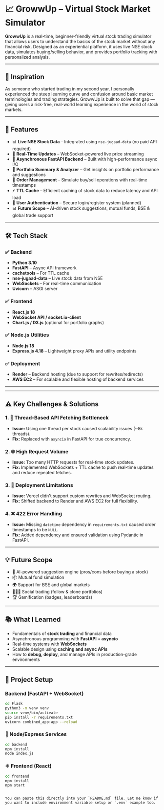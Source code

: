 # 📈 GrowwUp – Virtual Stock Market Simulator

**GrowwUp** is a real-time, beginner-friendly virtual stock trading simulator that allows users to understand the basics of the stock market without any financial risk. Designed as an experiential platform, it uses live NSE stock data, simulates buying/selling behavior, and provides portfolio tracking with personalized analysis.

---

## 🚀 Inspiration

As someone who started trading in my second year, I personally experienced the steep learning curve and confusion around basic market terminologies and trading strategies. GrowwUp is built to solve that gap — giving users a risk-free, real-world learning experience in the world of stock markets.

---

## 🎯 Features

- 📊 **Live NSE Stock Data** – Integrated using `nse-jugaad-data` (no paid API required)
- 🔁 **Real-Time Updates** – WebSocket-powered live price streaming
- 🚀 **Asynchronous FastAPI Backend** – Built with high-performance async I/O
- 🧠 **Portfolio Summary & Analyzer** – Get insights on portfolio performance and suggestions
- 🔄 **Order Management** – Simulate buy/sell operations with real-time timestamps
- ⚡ **TTL Cache** – Efficient caching of stock data to reduce latency and API load
- 🔐 **User Authentication** – Secure login/register system (planned)
- 📊 **Future Scope** – AI-driven stock suggestions, mutual funds, BSE & global trade support

---

## 🛠 Tech Stack

### ✅ Backend
- **Python 3.10**
- **FastAPI** – Async API framework
- **cachetools** – For TTL cache
- **nse-jugaad-data** – Live stock data from NSE
- **WebSockets** – For real-time communication
- **Uvicorn** – ASGI server

### ✅ Frontend
- **React.js 18**
- **WebSocket API / socket.io-client**
- **Chart.js / D3.js** (optional for portfolio graphs)

### ✅ Node.js Utilities
- **Node.js 18**
- **Express.js 4.18** – Lightweight proxy APIs and utility endpoints

### ✅ Deployment
- **Render** – Backend hosting (due to support for rewrites/redirects)
- **AWS EC2** – For scalable and flexible hosting of backend services

---

---

## ⚠️ Key Challenges & Solutions

### 1. 🧵 Thread-Based API Fetching Bottleneck
- **Issue:** Using one thread per stock caused scalability issues (~8k threads).
- **Fix:** Replaced with `asyncio` in FastAPI for true concurrency.

### 2. 🌐 High Request Volume
- **Issue:** Too many HTTP requests for real-time stock updates.
- **Fix:** Implemented WebSockets + TTL cache to push real-time updates and reduce repeated fetches.

### 3. 🚧 Deployment Limitations
- **Issue:** Vercel didn't support custom rewrites and WebSocket routing.
- **Fix:** Shifted backend to Render and AWS EC2 for full flexibility.

### 4. ❌ 422 Error Handling
- **Issue:** Missing `datetime` dependency in `requirements.txt` caused order timestamps to be `NULL`.
- **Fix:** Added dependency and ensured validation using Pydantic in FastAPI.

---

## 💡 Future Scope

- 🧠 AI-powered suggestion engine (pros/cons before buying a stock)
- 📦 Mutual fund simulation
- 🌍 Support for BSE and global markets
- 🧑‍🤝‍🧑 Social trading (follow & clone portfolios)
- 🏆 Gamification (badges, leaderboards)

---

## 📚 What I Learned

- Fundamentals of **stock trading** and financial data
- Asynchronous programming with **FastAPI + asyncio**
- Real-time systems with **WebSockets**
- Scalable design using **caching and async APIs**
- How to **debug, deploy**, and manage APIs in production-grade environments

---

## 📁 Project Setup

### Backend (FastAPI + WebSocket)
```bash
cd Flask
python3 -m venv venv
source venv/bin/activate
pip install -r requirements.txt
uvicorn combined_app:app --reload

```

### 🌲 Node/Express Services

```bash
cd backend
npm install
node index.js
```

### ⚛️ Frontend (React)

```bash
cd frontend
npm install
npm start
```

```

You can paste this directly into your `README.md` file. Let me know if you want to include environment variable setup or `.env` example too.
```

